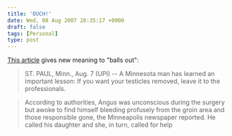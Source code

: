 ```yaml
---
title: 'OUCH!'
date: Wed, 08 Aug 2007 20:35:17 +0000
draft: false
tags: [Personal]
type: post
---
```


[This article](http://www.upi.com/NewsTrack/Quirks/2007/08/07/warning_dont_try_this_at_home/1928/) gives new meaning to "balls out":

> ST. PAUL, Minn., Aug. 7 (UPI) -- A Minnesota man has learned an important lesson: If you want your testicles removed, leave it to the professionals.

> According to authorities, Angus was unconscious during the surgery but awoke to find himself bleeding profusely from the groin area and those responsible gone, the Minneapolis newspaper reported. He called his daughter and she, in turn, called for help